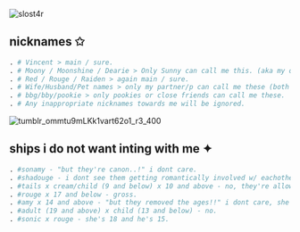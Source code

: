 ![slost4r](https://github.com/stzrxienn/stzrxienn/assets/155057376/8cb4855a-f8fd-45ac-b4af-ae85b8bb401f)

## nicknames ✩
```python
. # Vincent > main / sure.
. # Moony / Moonshine / Dearie > Only Sunny can call me this. (aka my online brother.)
. # Red / Rouge / Raiden > again main / sure.
. # Wife/Husband/Pet names > only my partner/p can call me these (both platonically and romantically by choice.)
. # bbg/bby/pookie > only pookies or close friends can call me these.
. # Any inappropriate nicknames towards me will be ignored.
```



![tumblr_ommtu9mLKk1vart62o1_r3_400](https://github.com/stzrxienn/stzrxienn/assets/155057376/868a9405-2420-4da6-9037-20c8e6fb7aed)
## ships i do not want inting with me ✦

```python
. #sonamy - "but they're canon..!" i dont care.
. #shadouge - i dont see them getting romantically involved w/ eachother since Rouge is more interested in jewelry/gems/valuable items than relationships.
. #tails x cream/child (9 and below) x 10 and above - no, they're allowed to have crushes (in a **platonic** way.) on eachother although.
. #rouge x 17 and below - gross.
. #amy x 14 and above - "but they removed the ages!!" i dont care, she's still 12 whether you like it or not.
. #adult (19 and above) x child (13 and below) - no.
. #sonic x rouge - she's 18 and he's 15.  
```
